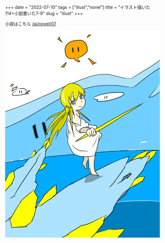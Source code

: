 +++
date = "2022-07-10"
tags = ["illust","novel"]
title = "イラスト描いた114+小説書いた7-9"
slug = "illust"
+++

小説はこちら [/ai/novel/07](/ai/novel/07)

![](/img/yui_114.png)


